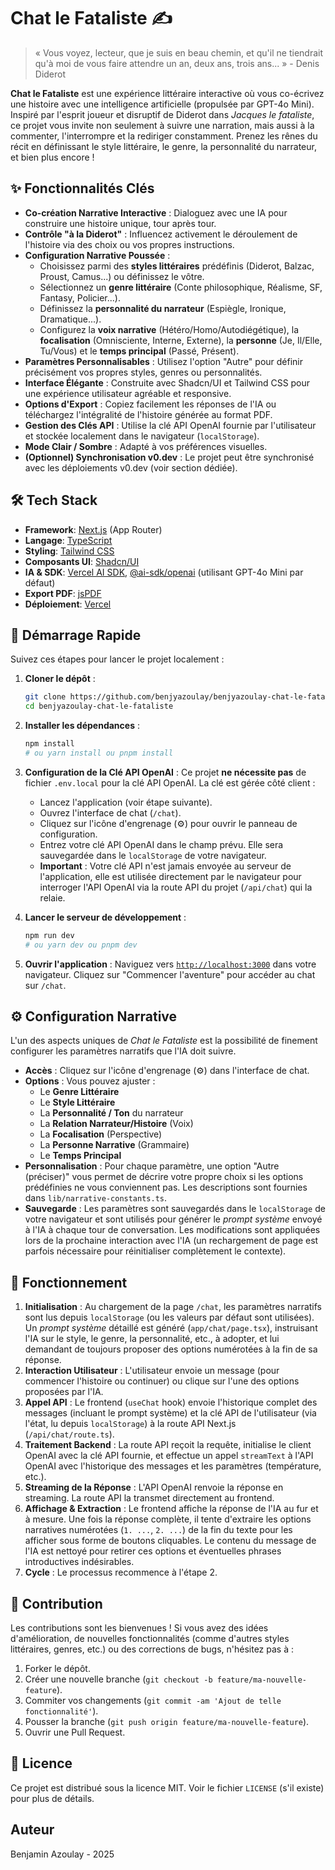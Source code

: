 # Chat le Fataliste ✍️


> « Vous voyez, lecteur, que je suis en beau chemin, et qu'il ne tiendrait qu'à moi de vous faire attendre un an, deux ans, trois ans... » - Denis Diderot

**Chat le Fataliste** est une expérience littéraire interactive où vous co-écrivez une histoire avec une intelligence artificielle (propulsée par GPT-4o Mini). Inspiré par l'esprit joueur et disruptif de Diderot dans *Jacques le fataliste*, ce projet vous invite non seulement à suivre une narration, mais aussi à la commenter, l'interrompre et la rediriger constamment. Prenez les rênes du récit en définissant le style littéraire, le genre, la personnalité du narrateur, et bien plus encore !

<!-- Ajoutez une capture d'écran ou un GIF animé ici pour montrer l'interface ! -->
<!-- ![Chat le Fataliste en action](lien_vers_votre_gif_ou_screenshot.gif) -->

## ✨ Fonctionnalités Clés

*   **Co-création Narrative Interactive** : Dialoguez avec une IA pour construire une histoire unique, tour après tour.
*   **Contrôle "à la Diderot"** : Influencez activement le déroulement de l'histoire via des choix ou vos propres instructions.
*   **Configuration Narrative Poussée** :
    *   Choisissez parmi des **styles littéraires** prédéfinis (Diderot, Balzac, Proust, Camus...) ou définissez le vôtre.
    *   Sélectionnez un **genre littéraire** (Conte philosophique, Réalisme, SF, Fantasy, Policier...).
    *   Définissez la **personnalité du narrateur** (Espiègle, Ironique, Dramatique...).
    *   Configurez la **voix narrative** (Hétéro/Homo/Autodiégétique), la **focalisation** (Omnisciente, Interne, Externe), la **personne** (Je, Il/Elle, Tu/Vous) et le **temps principal** (Passé, Présent).
*   **Paramètres Personnalisables** : Utilisez l'option "Autre" pour définir précisément vos propres styles, genres ou personnalités.
*   **Interface Élégante** : Construite avec Shadcn/UI et Tailwind CSS pour une expérience utilisateur agréable et responsive.
*   **Options d'Export** : Copiez facilement les réponses de l'IA ou téléchargez l'intégralité de l'histoire générée au format PDF.
*   **Gestion des Clés API** : Utilise la clé API OpenAI fournie par l'utilisateur et stockée localement dans le navigateur (`localStorage`).
*   **Mode Clair / Sombre** : Adapté à vos préférences visuelles.
*   **(Optionnel) Synchronisation v0.dev** : Le projet peut être synchronisé avec les déploiements v0.dev (voir section dédiée).

## 🛠️ Tech Stack

*   **Framework**: [Next.js](https://nextjs.org/) (App Router)
*   **Langage**: [TypeScript](https://www.typescriptlang.org/)
*   **Styling**: [Tailwind CSS](https://tailwindcss.com/)
*   **Composants UI**: [Shadcn/UI](https://ui.shadcn.com/)
*   **IA & SDK**: [Vercel AI SDK](https://sdk.vercel.ai/), [@ai-sdk/openai](https://sdk.vercel.ai/docs/adapters/openai) (utilisant GPT-4o Mini par défaut)
*   **Export PDF**: [jsPDF](https://github.com/parallax/jsPDF)
*   **Déploiement**: [Vercel](https://vercel.com/)

## 🚀 Démarrage Rapide

Suivez ces étapes pour lancer le projet localement :

1.  **Cloner le dépôt** :
    ```bash
    git clone https://github.com/benjyazoulay/benjyazoulay-chat-le-fataliste.git
    cd benjyazoulay-chat-le-fataliste
    ```

2.  **Installer les dépendances** :
    ```bash
    npm install
    # ou yarn install ou pnpm install
    ```

3.  **Configuration de la Clé API OpenAI** :
    Ce projet **ne nécessite pas** de fichier `.env.local` pour la clé API OpenAI. La clé est gérée côté client :
    *   Lancez l'application (voir étape suivante).
    *   Ouvrez l'interface de chat (`/chat`).
    *   Cliquez sur l'icône d'engrenage (⚙️) pour ouvrir le panneau de configuration.
    *   Entrez votre clé API OpenAI dans le champ prévu. Elle sera sauvegardée dans le `localStorage` de votre navigateur.
    *   **Important** : Votre clé API n'est jamais envoyée au serveur de l'application, elle est utilisée directement par le navigateur pour interroger l'API OpenAI via la route API du projet (`/api/chat`) qui la relaie.

4.  **Lancer le serveur de développement** :
    ```bash
    npm run dev
    # ou yarn dev ou pnpm dev
    ```

5.  **Ouvrir l'application** :
    Naviguez vers [`http://localhost:3000`](http://localhost:3000) dans votre navigateur. Cliquez sur "Commencer l'aventure" pour accéder au chat sur `/chat`.

## ⚙️ Configuration Narrative

L'un des aspects uniques de *Chat le Fataliste* est la possibilité de finement configurer les paramètres narratifs que l'IA doit suivre.

*   **Accès** : Cliquez sur l'icône d'engrenage (⚙️) dans l'interface de chat.
*   **Options** : Vous pouvez ajuster :
    *   Le **Genre Littéraire**
    *   Le **Style Littéraire**
    *   La **Personnalité / Ton** du narrateur
    *   La **Relation Narrateur/Histoire** (Voix)
    *   La **Focalisation** (Perspective)
    *   La **Personne Narrative** (Grammaire)
    *   Le **Temps Principal**
*   **Personnalisation** : Pour chaque paramètre, une option "Autre (préciser)" vous permet de décrire votre propre choix si les options prédéfinies ne vous conviennent pas. Les descriptions sont fournies dans `lib/narrative-constants.ts`.
*   **Sauvegarde** : Les paramètres sont sauvegardés dans le `localStorage` de votre navigateur et sont utilisés pour générer le *prompt système* envoyé à l'IA à chaque tour de conversation. Les modifications sont appliquées lors de la prochaine interaction avec l'IA (un rechargement de page est parfois nécessaire pour réinitialiser complètement le contexte).

## 🔄 Fonctionnement

1.  **Initialisation** : Au chargement de la page `/chat`, les paramètres narratifs sont lus depuis `localStorage` (ou les valeurs par défaut sont utilisées). Un *prompt système* détaillé est généré (`app/chat/page.tsx`), instruisant l'IA sur le style, le genre, la personnalité, etc., à adopter, et lui demandant de toujours proposer des options numérotées à la fin de sa réponse.
2.  **Interaction Utilisateur** : L'utilisateur envoie un message (pour commencer l'histoire ou continuer) ou clique sur l'une des options proposées par l'IA.
3.  **Appel API** : Le frontend (`useChat` hook) envoie l'historique complet des messages (incluant le prompt système) et la clé API de l'utilisateur (via l'état, lu depuis `localStorage`) à la route API Next.js (`/api/chat/route.ts`).
4.  **Traitement Backend** : La route API reçoit la requête, initialise le client OpenAI avec la clé API fournie, et effectue un appel `streamText` à l'API OpenAI avec l'historique des messages et les paramètres (température, etc.).
5.  **Streaming de la Réponse** : L'API OpenAI renvoie la réponse en streaming. La route API la transmet directement au frontend.
6.  **Affichage & Extraction** : Le frontend affiche la réponse de l'IA au fur et à mesure. Une fois la réponse complète, il tente d'extraire les options narratives numérotées (`1. ...`, `2. ...`) de la fin du texte pour les afficher sous forme de boutons cliquables. Le contenu du message de l'IA est nettoyé pour retirer ces options et éventuelles phrases introductives indésirables.
7.  **Cycle** : Le processus recommence à l'étape 2.


## 🤝 Contribution

Les contributions sont les bienvenues ! Si vous avez des idées d'amélioration, de nouvelles fonctionnalités (comme d'autres styles littéraires, genres, etc.) ou des corrections de bugs, n'hésitez pas à :

1.  Forker le dépôt.
2.  Créer une nouvelle branche (`git checkout -b feature/ma-nouvelle-feature`).
3.  Commiter vos changements (`git commit -am 'Ajout de telle fonctionnalité'`).
4.  Pousser la branche (`git push origin feature/ma-nouvelle-feature`).
5.  Ouvrir une Pull Request.

## 📜 Licence

Ce projet est distribué sous la licence MIT. Voir le fichier `LICENSE` (s'il existe) pour plus de détails.

## Auteur

Benjamin Azoulay - 2025
